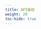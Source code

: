 ```yaml
---
title: API鉴权
weight: 20
toc-hide: true
---
```

<!--
---
title: Accessing the API
weight: 20
toc-hide: true
---
-->

